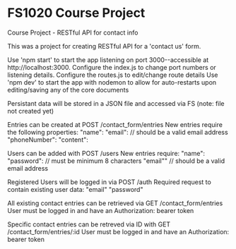 # FS1020 Course Project

Course Project - RESTful API for contact info

This was a project for creating RESTful API for a 'contact us' form.

Use 'npm start' to start the app listening on port 3000--accessible at http://localhost:3000.
    Configure the index.js to change port numbers or listening details.
    Configure the routes.js to edit/change route details
Use 'npm dev' to start the app with nodemon to allow for auto-restarts upon editing/saving any of the core documents

Persistant data will be stored in a JSON file and accessed via FS (note: file not created yet)

Entries can be created at POST /contact_form/entries
    New entries require the following properties:
    "name": 
    "email": // should be a valid email address
    "phoneNumber": 
    "content":

Users can be added with POST /users
    New entries require:
    "name": 
    "password":  // must be minimum 8 characters
    "email"" // should be a valid email address

Registered Users will be logged in via POST /auth
    Required request to contain existing user data:
    "email"
    "password"

All existing contact entries can be retrieved via GET /contact_form/entries 
    User must be logged in and have an Authorization: bearer token

Specific contact entries can be retreved via ID with GET /contact_form/entries/:id
    User must be logged in and have an Authorization: bearer token
    




